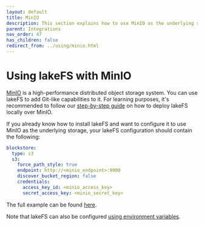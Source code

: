 ```yaml
---
layout: default
title: MinIO
description: This section explains how to use MinIO as the underlying storage for lakeFS.
parent: Integrations
nav_order: 47
has_children: false
redirect_from: ../using/minio.html
---
```


# Using lakeFS with MinIO

[MinIO](https://min.io) is a high-performance distributed object storage system. You can use lakeFS to add Git-like capabilities to it.
For learning purposes, it's recommended to follow our [step-by-step guide](https://lakefs.io/git-like-operations-over-minio-with-lakefs/) on how to deploy lakeFS locally over MinIO.

If you already know how to install lakeFS and want to configure it to use MinIO as the underlying storage, your lakeFS configuration should contain the following:

```yaml
blockstore:
  type: s3
  s3:
    force_path_style: true
    endpoint: http://<minio_endpoint>:9000
    discover_bucket_region: false
    credentials:
      access_key_id: <minio_access_key>
      secret_access_key: <minio_secret_key>
```

The full example can be found [here](https://docs.lakefs.io/reference/configuration.html#example-minio).

Note that lakeFS can also be configured [using environment variables](https://docs.lakefs.io/reference/configuration.html#using-environment-variables).



